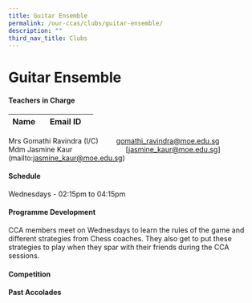 ```yaml
---
title: Guitar Ensemble
permalink: /our-ccas/clubs/guitar-ensemble/
description: ""
third_nav_title: Clubs
---
```

# **Guitar Ensemble**



#### **Teachers in Charge**

| Name&nbsp;&nbsp;&nbsp;  |     Email ID |      |
|:---:|:---:|:---:|

Mrs Gomathi Ravindra (I/C) &nbsp;&nbsp;&nbsp;&nbsp;&nbsp;&nbsp;&nbsp; [gomathi_ravindra@moe.edu.sg](mailto:gomathi\_ravindra@moe.edu.sg) <br> Mdm Jasmine Kaur &nbsp;&nbsp;&nbsp;&nbsp;&nbsp;&nbsp;&nbsp;&nbsp;&nbsp;&nbsp;&nbsp;&nbsp;&nbsp;&nbsp;&nbsp;&nbsp;&nbsp;&nbsp;&nbsp;&nbsp;&nbsp;&nbsp;&nbsp;&nbsp;&nbsp; [[jasmine_kaur@moe.edu.sg](mailto:jasmine_kaur@moe.edu.sg)](mailto:jasmine_kaur@moe.edu.sg)
   

#### **Schedule**

Wednesdays - 02:15pm to 04:15pm

#### **Programme Development**

CCA members meet on Wednesdays to learn the rules of the game and different strategies from Chess coaches. They also get to put these strategies to play when they spar with their friends during the CCA sessions.

#### **Competition**

#### **Past Accolades**